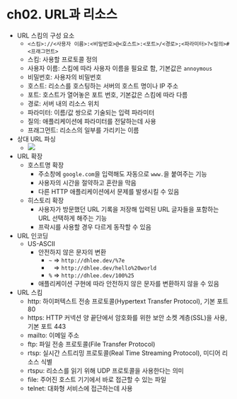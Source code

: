 # ch02. URL과 리소스
- URL 스킴의 구성 요소
	- `<스킴>://<사용자 이름>:<비밀번호>@<호스트>:<포트>/<경로>;<파라미터>?<질의>#<프래그먼트>`
	- 스킴: 사용할 프로토콜 정의
	- 사용자 이름: 스킴에 따라 사용자 이름을 필요로 함, 기본값은 `annoymous`
	- 비밀번호: 사용자의 비밀번호
	- 호스트: 리소스를 호스팅하는 서버의 호스트 명이나 IP 주소
	- 포트: 호스트가 열어놓은 포트 번호, 기본값은 스킴에 따라 다름
	- 경로: 서버 내의 리소스 위치
	- 파라미터: 이름/값 쌍으로 기술되는 입력 파라미터
	- 질의: 애플리케이션에 파라미터를 전달하는데 사용
	- 프래그먼트: 리소스의 일부를 가리키는 이름
- 상대 URL 파싱
	- ![](ch02-01.png)
- URL 확장
	- 호스트명 확장
		- 주소창에 `google.com`을 입력해도 자동으로 `www.`을 붙여주는 기능
		- 사용자의 시간을 절약하고 혼란을 막음
		- 다른 HTTP 애플리케이션에서 문제를 발생시킬 수 있음
	- 히스토리 확장
		- 사용자가 방문했던 URL 기록을 저장해 입력된 URL 글자들을 포함하는 URL 선택하게 해주는 기능
		- 프락시를 사용할 경우 다르게 동작할 수 있음
- URL 인코딩
	- US-ASCII
		- 안전하지 않은 문자의 변환
			- `~` => `http://dhlee.dev/%7e`
			- ` ` => `http://dhlee.dev/hello%20world`
			- `%` => `http://dhlee.dev/100%25`
		- 애플리케이션 구현에 따라 안전하지 않은 문자를 변환하지 않을 수 있음
- URL 스킴
	- http: 하이퍼텍스트 전송 프로토콜(Hypertext Transfer Protocol), 기본 포트 80
	- https: HTTP 커넥션 양 끝단에서 암호화를 위한 보안 소켓 계층(SSL)을 사용, 기본 포트 443
	- mailto: 이메일 주소
	- ftp: 파일 전송 프로토콜(File Transfer Protocol)
	- rtsp: 실시간 스트리밍 프로토콜(Real Time Streaming Protocol), 미디어 리소스 식별
	- rtspu: 리소스를 읽기 위해 UDP 프로토콜을 사용한다는 의미
	- file: 주어진 호스트 기기에서 바로 접근할 수 있는 파일
	- telnet: 대화형 서비스에 접근하는데 사용
